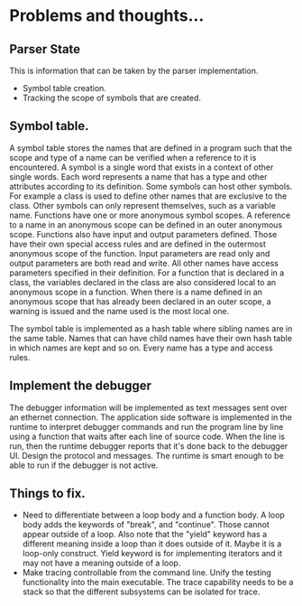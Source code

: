 
# Problems and thoughts...

## Parser State
This is information that can be taken by the parser implementation. 

* Symbol table creation.
* Tracking the scope of symbols that are created.

## Symbol table.
A symbol table stores the names that are defined in a program such that the scope and type of a name can be verified when a reference to it is encountered. A symbol is a single word that exists in a context of other single words. Each word represents a name that has a type and other attributes according to its definition. Some symbols can host other symbols. For example a class is used to define other names that are exclusive to the class. Other symbols can only represent themselves, such as a variable name. Functions have one or more anonymous symbol scopes. A reference to a name in an anonymous scope can be defined in an outer anonymous scope. Functions also have input and output parameters defined. Those have their own special access rules and are defined in the outermost anonymous scope of the function. Input parameters are read only and output parameters are both read and write. All other names have access parameters specified in their definition. For a function that is declared in a class, the variables declared in the class are also considered local to an anonymous scope in a function. When there is a name defined in an anonymous scope that has already been declared in an outer scope, a warning is issued and the name used is the most local one. 

The symbol table is implemented as a hash table where sibling names are in the same table. Names that can have child names have their own hash table in which names are kept and so on. Every name has a type and access rules. 

## Implement the debugger
The debugger information will be implemented as text messages sent over an ethernet connection. The application side software is implemented in the runtime to interpret debugger commands and run the program line by line using a function that waits after each line of source code. When the line is run, then the runtime debugger reports that it's done back to the debugger UI. Design the protocol and messages. The runtime is smart enough to be able to run if the debugger is not active. 

## Things to fix.

* Need to differentiate between a loop body and a function body. A loop body adds the keywords of "break", and "continue". Those cannot appear outside of a loop. Also note that the "yield" keyword has a different meaning inside a loop than it does outside of it. Maybe it is a loop-only construct. Yield keyword is for implementing iterators and it may not have a meaning outside of a loop.
* Make tracing controllable from the command line. Unify the testing functionality into the main executable. The trace capability needs to be a stack so that the different subsystems can be isolated for trace.